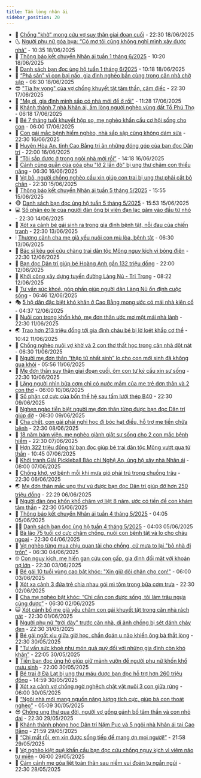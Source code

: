 ```yaml
---
title: Tấm lòng nhân ái
sidebar_position: 20
---
```


<!-- dantri-tam-long-nhan-ai:START -->
- 🌝 [Chồng &quot;khờ&quot; mong cứu vợ suy thận giai đoạn cuối](https://dantri.com.vn/tam-long-nhan-ai/chong-kho-mong-cuu-vo-suy-than-giai-doan-cuoi-20250616082247698.htm) - 22:30 18/06/2025
- 🌜 [Người phụ nữ góa bụa: “Có mơ tôi cũng không nghĩ mình xây được nhà”](https://dantri.com.vn/tam-long-nhan-ai/nguoi-phu-nu-goa-bua-co-mo-toi-cung-khong-nghi-minh-xay-duoc-nha-20250618160254878.htm) - 10:35 18/06/2025
- 👀 [Thông báo kết chuyển Nhân ái tuần 1 tháng 6/2025](https://dantri.com.vn/tam-long-nhan-ai/thong-bao-ket-chuyen-nhan-ai-tuan-1-thang-62025-20250618154719124.htm) - 10:20 18/06/2025
- 🚀 [Danh sách bạn đọc ủng hộ tuần 1 tháng 6/2025](https://dantri.com.vn/tam-long-nhan-ai/danh-sach-ban-doc-ung-ho-tuan-1-thang-62025-20250618154151080.htm) - 10:18 18/06/2025
- 🦅 [“Phá sản” vì con bại não, gia đình nghèo bần cùng trong căn nhà chờ sập](https://dantri.com.vn/tam-long-nhan-ai/pha-san-vi-con-bai-nao-gia-dinh-ngheo-ban-cung-trong-can-nha-cho-sap-20250530181136735.htm) - 06:30 18/06/2025
- 😎 [&quot;Tia hy vọng&quot; của vợ chồng khuyết tật tâm thần, câm điếc](https://dantri.com.vn/tam-long-nhan-ai/tia-hy-vong-cua-vo-chong-khuyet-tat-tam-than-cam-diec-20250611232845538.htm) - 22:30 17/06/2025
- 🎡 [&quot;Mẹ ơi, gia đình mình sắp có nhà mới để ở rồi&quot;](https://dantri.com.vn/tam-long-nhan-ai/me-oi-gia-dinh-minh-sap-co-nha-moi-de-o-roi-20250617155620591.htm) - 11:28 17/06/2025
- 🌮 [Khánh thành 7 nhà Nhân ái, ấm lòng người nghèo vùng đất Tổ Phú Thọ](https://dantri.com.vn/tam-long-nhan-ai/khanh-thanh-7-nha-nhan-ai-am-long-nguoi-ngheo-vung-dat-to-phu-tho-20250617112820762.htm) - 06:18 17/06/2025
- 💼 [Bé 7 tháng tuổi khuyết hộp sọ, mẹ nghèo khẩn cầu cơ hội sống cho con](https://dantri.com.vn/tam-long-nhan-ai/be-7-thang-tuoi-khuyet-hop-so-me-ngheo-khan-cau-co-hoi-song-cho-con-20250612163641621.htm) - 06:00 17/06/2025
- 🎊 [Con gái mắc bệnh hiểm nghèo, nhà sắp sập cũng không dám sửa](https://dantri.com.vn/tam-long-nhan-ai/con-gai-mac-benh-hiem-ngheo-nha-sap-sap-cung-khong-dam-sua-20250522153806893.htm) - 22:30 16/06/2025
- 📝 [Huyện Hòa An, tỉnh Cao Bằng tri ân những đóng góp của bạn đọc Dân trí](https://dantri.com.vn/tam-long-nhan-ai/huyen-hoa-an-tinh-cao-bang-tri-an-nhung-dong-gop-cua-ban-doc-dan-tri-20250617004752273.htm) - 22:00 16/06/2025
- 🤗 [“Tôi sắp được ở trong ngôi nhà mới rồi”](https://dantri.com.vn/tam-long-nhan-ai/toi-sap-duoc-o-trong-ngoi-nha-moi-roi-20250616133517154.htm) - 14:18 16/06/2025
- 🌈 [Cảnh cùng quẫn của góa phụ &quot;lỡ 2 lần đò&quot; bị ung thư chăm con thiểu năng](https://dantri.com.vn/tam-long-nhan-ai/canh-cung-quan-cua-goa-phu-lo-2-lan-do-bi-ung-thu-cham-con-thieu-nang-20250528050139869.htm) - 06:30 16/06/2025
- 🌝 [Vợ bỏ, người chồng nghèo cầu xin giúp con trai bị ung thư phải cắt bỏ chân](https://dantri.com.vn/tam-long-nhan-ai/vo-bo-nguoi-chong-ngheo-cau-xin-giup-con-trai-bi-ung-thu-phai-cat-bo-chan-20250527112929437.htm) - 22:30 15/06/2025
- 🦒 [Thông báo kết chuyển Nhân ái tuần 5 tháng 5/2025](https://dantri.com.vn/tam-long-nhan-ai/thong-bao-ket-chuyen-nhan-ai-tuan-5-thang-52025-20250615073800925.htm) - 15:55 15/06/2025
- 🐵 [Danh sách bạn đọc ủng hộ tuần 5 tháng 5/2025](https://dantri.com.vn/tam-long-nhan-ai/danh-sach-ban-doc-ung-ho-tuan-5-thang-52025-20250615073107757.htm) - 15:53 15/06/2025
- 💻 [Số phận éo le của người đàn ông bị viên đạn lạc găm vào đầu từ nhỏ](https://dantri.com.vn/tam-long-nhan-ai/so-phan-eo-le-cua-nguoi-dan-ong-bi-vien-dan-lac-gam-vao-dau-tu-nho-20250614123304625.htm) - 22:30 14/06/2025
- 🦆 [Xót xa cảnh bé gái sinh ra trong gia đình bệnh tật, nỗi đau của chiến tranh](https://dantri.com.vn/tam-long-nhan-ai/xot-xa-canh-be-gai-sinh-ra-trong-gia-dinh-benh-tat-noi-dau-cua-chien-tranh-20250607182128417.htm) - 22:30 13/06/2025
- 🕯 [Thương cảnh cha mẹ già yếu nuôi con mù lòa, bệnh tật](https://dantri.com.vn/tam-long-nhan-ai/thuong-canh-cha-me-gia-yeu-nuoi-con-mu-loa-benh-tat-20250604151540518.htm) - 06:30 13/06/2025
- 🤩 [Bác sĩ kêu gọi cứu chàng trai dân tộc Mông nguy kịch vì bỏng điện](https://dantri.com.vn/tam-long-nhan-ai/bac-si-keu-goi-cuu-chang-trai-dan-toc-mong-nguy-kich-vi-bong-dien-20250611105044895.htm) - 22:30 12/06/2025
- 🎡 [Bạn đọc Dân trí giúp bé Hoàng Anh gần 132 triệu đồng](https://dantri.com.vn/tam-long-nhan-ai/ban-doc-dan-tri-giup-be-hoang-anh-gan-132-trieu-dong-20250612145339898.htm) - 22:00 12/06/2025
- 🤠 [Khởi công xây dựng tuyến đường Làng Nủ - Trĩ Trong](https://dantri.com.vn/tam-long-nhan-ai/khoi-cong-xay-dung-tuyen-duong-lang-nu-tri-trong-20250612134715683.htm) - 08:22 12/06/2025
- 🌋 [Tư vấn sức khoẻ, góp phần giúp người dân Làng Nủ ổn định cuộc sống](https://dantri.com.vn/tam-long-nhan-ai/tu-van-suc-khoe-gop-phan-giup-nguoi-dan-lang-nu-on-dinh-cuoc-song-20250612114726558.htm) - 06:46 12/06/2025
- 🎭 [5 hộ dân đặc biệt khó khăn ở Cao Bằng mong ước có mái nhà kiên cố](https://dantri.com.vn/tam-long-nhan-ai/5-ho-dan-dac-biet-kho-khan-o-cao-bang-mong-uoc-co-mai-nha-kien-co-20250612111933765.htm) - 04:37 12/06/2025
- 🤠 [Nuôi con trong khốn khó, mẹ đơn thân ước mơ một mái nhà lành](https://dantri.com.vn/tam-long-nhan-ai/nuoi-con-trong-khon-kho-me-don-than-uoc-mo-mot-mai-nha-lanh-20250525014646691.htm) - 22:30 11/06/2025
- 🌏 [Trao hơn 213 triệu đồng tới gia đình cháu bé bị lở loét khắp cơ thể](https://dantri.com.vn/tam-long-nhan-ai/trao-hon-213-trieu-dong-toi-gia-dinh-chau-be-bi-lo-loet-khap-co-the-20250611151745391.htm) - 10:42 11/06/2025
- 🚀 [Chồng nghèo nuôi vợ khờ và 2 con thơ thất học trong căn nhà dột nát](https://dantri.com.vn/tam-long-nhan-ai/chong-ngheo-nuoi-vo-kho-va-2-con-tho-that-hoc-trong-can-nha-dot-nat-20250408165347499.htm) - 06:30 11/06/2025
- 🚀 [Người mẹ đơn thân “thập tử nhất sinh” lo cho con mới sinh đã không qua khỏi](https://dantri.com.vn/tam-long-nhan-ai/nguoi-me-don-than-thap-tu-nhat-sinh-lo-cho-con-moi-sinh-da-khong-qua-khoi-20250611094808543.htm) - 05:56 11/06/2025
- 👹 [Mẹ đơn thân suy thận giai đoạn cuối, ôm con tự kỷ cầu xin sự sống](https://dantri.com.vn/tam-long-nhan-ai/me-don-than-suy-than-giai-doan-cuoi-om-con-tu-ky-cau-xin-su-song-20250601155249811.htm) - 22:30 10/06/2025
- 🫶 [Lặng người nhìn bữa cơm chỉ có nước mắm của mẹ trẻ đơn thân và 2 con thơ](https://dantri.com.vn/tam-long-nhan-ai/lang-nguoi-nhin-bua-com-chi-co-nuoc-mam-cua-me-tre-don-than-va-2-con-tho-20250521155253101.htm) - 06:00 10/06/2025
- 🐻 [Số phận cơ cực của bốn thế hệ sau tấm lưới thép B40](https://dantri.com.vn/tam-long-nhan-ai/so-phan-co-cuc-cua-bon-the-he-sau-tam-luoi-thep-b40-20250508140212619.htm) - 22:30 09/06/2025
- 🌋 [Nghẹn ngào tiễn biệt người mẹ đơn thân từng được bạn đọc Dân trí giúp đỡ](https://dantri.com.vn/tam-long-nhan-ai/nghen-ngao-tien-biet-nguoi-me-don-than-tung-duoc-ban-doc-dan-tri-giup-do-20250608171032354.htm) - 06:30 09/06/2025
- 🧰 [Cha chết, con gái phải nghỉ học đi bóc hạt điều, hỗ trợ mẹ tiền chữa bệnh](https://dantri.com.vn/tam-long-nhan-ai/cha-chet-con-gai-phai-nghi-hoc-di-boc-hat-dieu-ho-tro-me-tien-chua-benh-20250520215237663.htm) - 22:30 08/06/2025
- 💄 [18 năm bám viện, mẹ nghèo giành giật sự sống cho 2 con mắc bệnh hiểm](https://dantri.com.vn/tam-long-nhan-ai/18-nam-bam-vien-me-ngheo-gianh-giat-su-song-cho-2-con-mac-benh-hiem-20250602090101015.htm) - 22:30 07/06/2025
- 🌝 [Hơn 322 triệu đồng từ bạn đọc giúp bé trai dân tộc Mông vượt qua tử thần](https://dantri.com.vn/tam-long-nhan-ai/hon-322-trieu-dong-tu-ban-doc-giup-be-trai-dan-toc-mong-vuot-qua-tu-than-20250607112952557.htm) - 10:45 07/06/2025
- 🔭 [Khởi tranh Giải Pickleball Báo chí Nghệ An, ủng hộ xây nhà Nhân ái](https://dantri.com.vn/tam-long-nhan-ai/khoi-tranh-giai-pickleball-bao-chi-nghe-an-ung-ho-xay-nha-nhan-ai-20250607140716369.htm) - 08:00 07/06/2025
- 🦒 [Chồng khờ, vợ bệnh mỗi khi mưa gió phải trú trong chuồng trâu](https://dantri.com.vn/tam-long-nhan-ai/chong-kho-vo-benh-moi-khi-mua-gio-phai-tru-trong-chuong-trau-20250605132651721.htm) - 22:30 06/06/2025
- 🌏 [Mẹ đơn thân mắc ung thư vú được bạn đọc Dân trí giúp đỡ hơn 250 triệu đồng](https://dantri.com.vn/tam-long-nhan-ai/me-don-than-mac-ung-thu-vu-duoc-ban-doc-dan-tri-giup-do-hon-250-trieu-dong-20250606173834682.htm) - 22:29 06/06/2025
- 🦣 [Người đàn ông khốn khổ chăm vợ liệt 8 năm, ước có tiền để con khám tâm thần](https://dantri.com.vn/tam-long-nhan-ai/nguoi-dan-ong-khon-kho-cham-vo-liet-8-nam-uoc-co-tien-de-con-kham-tam-than-20250603211225510.htm) - 22:30 05/06/2025
- 🤗 [Thông báo kết chuyển Nhân ái tuần 4 tháng 5/2025](https://dantri.com.vn/tam-long-nhan-ai/thong-bao-ket-chuyen-nhan-ai-tuan-4-thang-52025-20250605080305371.htm) - 04:05 05/06/2025
- 🧑‍🏫 [Danh sách bạn đọc ủng hộ tuần 4 tháng 5/2025](https://dantri.com.vn/tam-long-nhan-ai/danh-sach-ban-doc-ung-ho-tuan-4-thang-52025-20250605075657433.htm) - 04:03 05/06/2025
- 🤠 [Bà lão 75 tuổi cơ cực chăm chồng, nuôi con bệnh tật và lo cho cháu ngoại](https://dantri.com.vn/tam-long-nhan-ai/ba-lao-75-tuoi-co-cuc-cham-chong-nuoi-con-benh-tat-va-lo-cho-chau-ngoai-20250516144450161.htm) - 22:30 04/06/2025
- 🦆 [Vợ nghèo từng mua chịu quan tài cho chồng, cứ mưa to lại &quot;bỏ nhà đi trốn&quot;](https://dantri.com.vn/tam-long-nhan-ai/vo-ngheo-tung-mua-chiu-quan-tai-cho-chong-cu-mua-to-lai-bo-nha-di-tron-20250521155041527.htm) - 06:30 04/06/2025
- 🤓 [Con nguy kịch, mẹ hiến gan cứu con gấp, gia đình đối mặt với khoản nợ lớn](https://dantri.com.vn/tam-long-nhan-ai/con-nguy-kich-me-hien-gan-cuu-con-gap-gia-dinh-doi-mat-voi-khoan-no-lon-20250530173006915.htm) - 22:30 03/06/2025
- 🫶 [Bé gái 10 tuổi vùng cao bật khóc: &quot;Xin giữ đôi chân cho con!&quot;](https://dantri.com.vn/tam-long-nhan-ai/be-gai-10-tuoi-vung-cao-bat-khoc-xin-giu-doi-chan-cho-con-20250522155652212.htm) - 06:00 03/06/2025
- 🎊 [Xót xa cảnh 3 đứa trẻ chia nhau gói mì tôm trong bữa cơm trưa](https://dantri.com.vn/tam-long-nhan-ai/xot-xa-canh-3-dua-tre-chia-nhau-goi-mi-tom-trong-bua-com-trua-20250508153531547.htm) - 22:30 02/06/2025
- 🦏 [Cha mẹ nghèo bật khóc: “Chỉ cần con được sống, tôi làm trâu ngựa cũng được”](https://dantri.com.vn/tam-long-nhan-ai/cha-me-ngheo-bat-khoc-chi-can-con-duoc-song-toi-lam-trau-ngua-cung-duoc-20250529102915180.htm) - 06:30 02/06/2025
- 😺 [Xót cảnh bố mẹ già yếu chăm con gái khuyết tật trong căn nhà rách nát](https://dantri.com.vn/tam-long-nhan-ai/xot-canh-bo-me-gia-yeu-cham-con-gai-khuyet-tat-trong-can-nha-rach-nat-20250519105706662.htm) - 22:30 01/06/2025
- 🥰 [Người phụ nữ &quot;trời đày&quot; trước căn nhà, di ảnh chồng bị sét đánh cháy đen](https://dantri.com.vn/tam-long-nhan-ai/nguoi-phu-nu-troi-day-truoc-can-nha-di-anh-chong-bi-set-danh-chay-den-20250529091326214.htm) - 22:30 31/05/2025
- 🚀 [Bé gái ngất xỉu giữa giờ học, chẩn đoán u não khiến ông bà thắt lòng](https://dantri.com.vn/tam-long-nhan-ai/be-gai-ngat-xiu-giua-gio-hoc-chan-doan-u-nao-khien-ong-ba-that-long-20250529003314644.htm) - 22:30 30/05/2025
- 🌁 [&quot;Tư vấn sức khoẻ như món quà quý đối với những gia đình còn khó khăn”](https://dantri.com.vn/tam-long-nhan-ai/tu-van-suc-khoe-nhu-mon-qua-quy-doi-voi-nhung-gia-dinh-con-kho-khan-20250530130047937.htm) - 22:05 30/05/2025
- 🚀 [Tiền bạn đọc ủng hộ giúp giữ mảnh vườn để người phụ nữ khốn khổ mưu sinh](https://dantri.com.vn/tam-long-nhan-ai/tien-ban-doc-ung-ho-giup-giu-manh-vuon-de-nguoi-phu-nu-khon-kho-muu-sinh-20250530152459465.htm) - 22:00 30/05/2025
- 🤗 [Bé trai ở Đà Lạt bị ung thư máu được bạn đọc hỗ trợ hơn 260 triệu đồng](https://dantri.com.vn/tam-long-nhan-ai/be-trai-o-da-lat-bi-ung-thu-mau-duoc-ban-doc-ho-tro-hon-260-trieu-dong-20250530165933828.htm) - 14:59 30/05/2025
- 💫 [Xót xa cảnh vợ chồng ngờ nghệch chật vật nuôi 3 con giữa rừng](https://dantri.com.vn/tam-long-nhan-ai/xot-xa-canh-vo-chong-ngo-nghech-chat-vat-nuoi-3-con-giua-rung-20250507225651282.htm) - 06:00 30/05/2025
- 💼 [“Ngôi nhà mới mang nguồn năng lượng tích cực, giúp bà con thoát nghèo”](https://dantri.com.vn/tam-long-nhan-ai/ngoi-nha-moi-mang-nguon-nang-luong-tich-cuc-giup-ba-con-thoat-ngheo-20250530105520528.htm) - 05:09 30/05/2025
- 😎 [Chồng ung thư qua đời, người vợ gồng gánh bố tâm thần và con nhỏ dại](https://dantri.com.vn/tam-long-nhan-ai/chong-ung-thu-qua-doi-nguoi-vo-gong-ganh-bo-tam-than-va-con-nho-dai-20250425180912339.htm) - 22:30 29/05/2025
- 🥳 [Khánh thành phòng học Dân trí Nặm Pục và 5 ngôi nhà Nhân ái tại Cao Bằng](https://dantri.com.vn/tam-long-nhan-ai/khanh-thanh-phong-hoc-dan-tri-nam-puc-va-5-ngoi-nha-nhan-ai-tai-cao-bang-20250529161707739.htm) - 21:59 29/05/2025
- 📝 [“Chị mất rồi, em xin được sống tiếp để mang ơn mọi người!”](https://dantri.com.vn/tam-long-nhan-ai/chi-mat-roi-em-xin-duoc-song-tiep-de-mang-on-moi-nguoi-20250529172234890.htm) - 21:58 29/05/2025
- 🦄 [Vợ nghèo kiệt quệ khẩn cầu bạn đọc cứu chồng nguy kịch vì viêm não tự miễn](https://dantri.com.vn/tam-long-nhan-ai/vo-ngheo-kiet-que-khan-cau-ban-doc-cuu-chong-nguy-kich-vi-viem-nao-tu-mien-20250522121948085.htm) - 06:00 29/05/2025
- 💼 [Cám cảnh mẹ góa liệt toàn thân sau niềm vui đoàn tụ ngắn ngủi](https://dantri.com.vn/tam-long-nhan-ai/cam-canh-me-goa-liet-toan-than-sau-niem-vui-doan-tu-ngan-ngui-20250522094035240.htm) - 22:30 28/05/2025<!-- dantri-tam-long-nhan-ai:END -->
